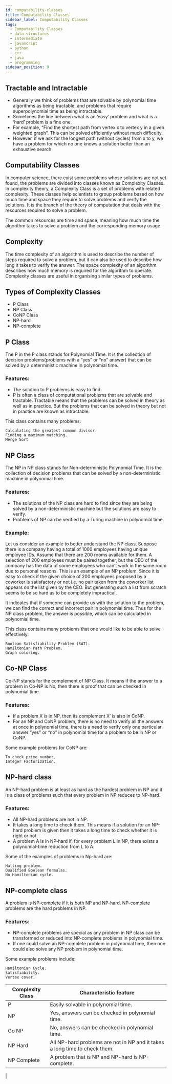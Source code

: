 ```yaml
---
id: computability-classes
title: Computability Classes
sidebar_label: Computability Classes
tags:
  - Computability Classes
  - data-structures
  - intermediate
  - javascript
  - python
  - c++
  - java
  - programming
sidebar_position: 9
---
```


## Tractable and Intractable
- Generally we think of problems that are solvable by polynomial time
algorithms as being tractable, and problems that require superpolynomial
time as being intractable.
- Sometimes the line between what is an ‘easy’ problem and what is a
‘hard’ problem is a fine one.
- For example, “Find the shortest path from vertex x to vertex y in a given
weighted graph”. This can be solved efficiently without much difficulty.
- However, if we ask for the longest path (without cycles) from
x to
y, we
have a problem for which no one knows a solution better than an
exhaustive search

## Computability Classes

In computer science, there exist some problems whose solutions are not yet found, the problems are divided into classes known as Complexity Classes. In complexity theory, a Complexity Class is a set of problems with related complexity. These classes help scientists to group problems based on how much time and space they require to solve problems and verify the solutions. It is the branch of the theory of computation that deals with the resources required to solve a problem. 

The common resources are time and space, meaning how much time the algorithm takes to solve a problem and the corresponding memory usage.

## Complexity

The time complexity of an algorithm is used to describe the number of steps required to solve a problem, but it can also be used to describe how long it takes to verify the answer.
The space complexity of an algorithm describes how much memory is required for the algorithm to operate.
Complexity classes are useful in organising similar types of problems.

## Types of Complexity Classes

- P Class
- NP Class
- CoNP Class
- NP-hard
- NP-complete

## P Class
 The P in the P class stands for Polynomial Time. It is the collection of decision problems(problems with a “yes” or “no” answer) that can be solved by a deterministic machine in polynomial time. 

### Features:

- The solution to P problems is easy to find. 
- P is often a class of computational problems that are solvable and tractable. Tractable means that the problems can be solved in theory as well as in practice. But the problems that can be solved in theory but not in practice are known as intractable.

This class contains many problems:
```
Calculating the greatest common divisor.
Finding a maximum matching.
Merge Sort
```

## NP Class
The NP in NP class stands for Non-deterministic Polynomial Time. It is the collection of decision problems that can be solved by a non-deterministic machine in polynomial time. 

### Features:

- The solutions of the NP class are hard to find since they are being solved by a non-deterministic machine but the solutions are easy to verify.
- Problems of NP can be verified by a Turing machine in polynomial time. 

### Example:

Let us consider an example to better understand the NP class. Suppose there is a company having a total of 1000 employees having unique employee IDs. Assume that there are 200 rooms available for them. A selection of 200 employees must be paired together, but the CEO of the company has the data of some employees who can’t work in the same room due to personal reasons.
This is an example of an NP problem. Since it is easy to check if the given choice of 200 employees proposed by a coworker is satisfactory or not i.e. no pair taken from the coworker list appears on the list given by the CEO. But generating such a list from scratch seems to be so hard as to be completely impractical.

It indicates that if someone can provide us with the solution to the problem, we can find the correct and incorrect pair in polynomial time. Thus for the NP class problem, the answer is possible, which can be calculated in polynomial time.

This class contains many problems that one would like to be able to solve effectively:
```
Boolean Satisfiability Problem (SAT).
Hamiltonian Path Problem.
Graph coloring.
```

## Co-NP Class
Co-NP stands for the complement of NP Class. It means if the answer to a problem in Co-NP is No, then there is proof that can be checked in polynomial time. 

### Features:

- If a problem X is in NP, then its complement X’ is also in CoNP.
- For an NP and CoNP problem, there is no need to verify all the answers at once in polynomial time, there is a need to verify only one particular answer “yes” or “no” in polynomial time for a problem to be in NP or CoNP.

Some example problems for CoNP are:
```
To check prime number.
Integer Factorization.
```

## NP-hard class
An NP-hard problem is at least as hard as the hardest problem in NP and it is a class of problems such that every problem in NP reduces to NP-hard.

### Features:

- All NP-hard problems are not in NP.
- It takes a long time to check them. This means if a solution for an NP-hard problem is given then it takes a long time to check whether it is right or not.
- A problem A is in NP-hard if, for every problem L in NP, there exists a polynomial-time reduction from L to A.

Some of the examples of problems in Np-hard are:
```
Halting problem.
Qualified Boolean formulas.
No Hamiltonian cycle.
```

## NP-complete class
A problem is NP-complete if it is both NP and NP-hard. NP-complete problems are the hard problems in NP.

### Features:

- NP-complete problems are special as any problem in NP class can be transformed or reduced into NP-complete problems in polynomial time.
- If one could solve an NP-complete problem in polynomial time, then one could also solve any NP problem in polynomial time.

Some example problems include:
```
Hamiltonian Cycle.
Satisfiability.
Vertex cover.
```


|   Complexity Class  |   Characteristic feature     |
|------------------|-----------------------------------------------|
|P| Easily solvable in polynomial time.        |
| NP  |Yes, answers can be checked in polynomial time. |
| Co NP    | No, answers can be checked in polynomial time. |
| NP Hard  | All NP-hard problems are not in NP and it takes a long time to check them. |
|NP Complete     | A problem that is NP and NP-hard is NP-complete.
 |

